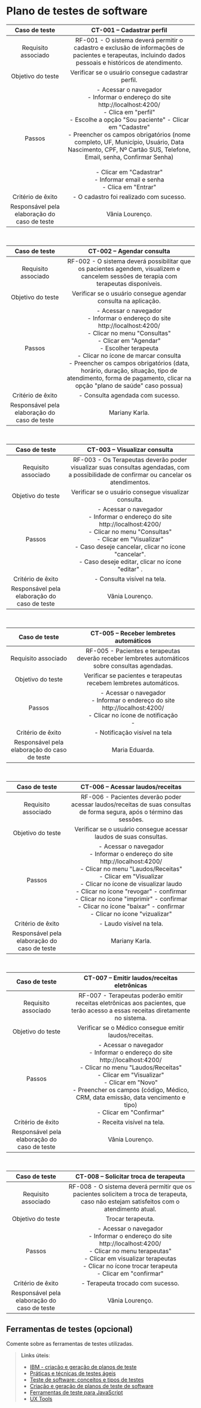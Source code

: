 # Plano de testes de software

<!-- <span style="color:red">Pré-requisitos: <a href="02-Especificacao.md"> Especificação do projeto</a></span>, <a href="04-Projeto-interface.md"> Projeto de interface</a> 

O plano de testes de software é gerado a partir da especificação do sistema e consiste em casos de teste que deverão ser executados quando a implementação estiver parcial ou totalmente pronta. Apresente os cenários de teste utilizados na realização dos testes da sua aplicação. Escolha cenários de teste que demonstrem os requisitos sendo satisfeitos.

Enumere quais cenários de testes foram selecionados para teste. Neste tópico, o grupo deve detalhar quais funcionalidades foram avaliadas, o grupo de usuários que foi escolhido para participar do teste e as ferramentas utilizadas.

Não deixe de enumerar os casos de teste de forma sequencial e garantir que o(s) requisito(s) associado(s) a cada um deles esteja(m) correto(s) — de acordo com o que foi definido na <a href="02-Especificacao.md">Especificação do projeto</a>.

Por exemplo:-->

| **Caso de teste**  | **CT-001 – Cadastrar perfil**  |
|:---: |:---: |
| Requisito associado | RF-001 - O sistema deverá permitir o cadastro e exclusão de informações de pacientes e terapeutas, incluindo dados pessoais e históricos de atendimento. |
| Objetivo do teste | Verificar se o usuário consegue cadastrar perfil. |
| Passos | - Acessar o navegador <br> - Informar o endereço do site http://localhost:4200/ <br> - Clica em "perfil" <br> - Escolhe a opção "Sou paciente" -  Clicar em "Cadastre" <br> - Preencher os campos obrigatórios (nome completo, UF, Município, Usuário, Data Nascimento, CPF, Nº Cartão SUS, Telefone, Email, senha, Confirmar Senha) <br>  <br> - Clicar em "Cadastrar" <br> - Informar email e senha <br> - Clica em "Entrar"
| Critério de êxito | - O cadastro foi realizado com sucesso. |
| Responsável pela elaboração do caso de teste | Vânia Lourenço. |

<br>

| **Caso de teste**  | **CT-002 – Agendar consulta**  |
|:---: |:---: |
| Requisito associado | RF-002 - O sistema deverá possibilitar que os pacientes agendem, visualizem e cancelem sessões de terapia com terapeutas disponíveis. |
| Objetivo do teste | Verificar se o usuário consegue agendar consulta na aplicação. |
| Passos | - Acessar o navegador <br> - Informar o endereço do site http://localhost:4200/ <br> - Clicar no menu "Consultas" <br> - Clicar em "Agendar" <br> - Escolher terapeuta <br> - Clicar no ícone de marcar consulta <br> - Preencher os campos obrigatórios (data, horário, duração, situação, tipo de atendimento, forma de pagamento, clicar na opção "plano de saúde" caso possua) |
| Critério de êxito | - Consulta agendada com sucesso. |
| Responsável pela elaboração do caso de teste | Mariany Karla. |

<br>

| **Caso de teste**  | **CT-003 – Visualizar consulta**  |
|:---: |:---: |
| Requisito associado | RF-003 - Os Terapeutas deverão poder visualizar suas consultas agendadas, com a possibilidade de confirmar ou cancelar os atendimentos. |
| Objetivo do teste | Verificar se o usuário consegue visualizar consulta. |
| Passos | - Acessar o navegador <br> - Informar o endereço do site http://localhost:4200/ <br> - Clicar no menu "Consultas" <br> - Clicar em "Visualizar" <br> - Caso deseje cancelar, clicar no ícone "cancelar". <br> - Caso deseje editar, clicar no ícone "editar" . <br> |
| Critério de êxito | - Consulta visível na tela. |
| Responsável pela elaboração do caso de teste | Vânia Lourenço. |

<br>

| **Caso de teste**  | **CT-005 –  Receber lembretes automáticos**  |
|:---: |:---: |
| Requisito associado | RF-005 - Pacientes e terapeutas deverão receber lembretes automáticos sobre consultas agendadas.|
| Objetivo do teste | Verificar se pacientes e terapeutas recebem lembretes automáticos. |
| Passos | - Acessar o navegador <br> - Informar o endereço do site http://localhost:4200/ <br> - Clicar no ícone de notificação <br> - |
| Critério de êxito | - Notificação visível na tela |
| Responsável pela elaboração do caso de teste | Maria Eduarda. |

<br>

| **Caso de teste**  | **CT-006 – Acessar laudos/receitas**  |
|:---: |:---: |
| Requisito associado | RF-006 - Pacientes deverão poder acessar laudos/receitas de suas consultas de forma segura, após o término das sessões. |
| Objetivo do teste | Verificar se o usuário consegue acessar laudos de suas consultas. |
| Passos | - Acessar o navegador <br> - Informar o endereço do site http://localhost:4200/ <br> - Clicar no menu "Laudos/Receitas" <br> - Clicar em "Visualizar <br> - Clicar no ícone de visualizar laudo <br> - Clicar no ícone "revogar" - confirmar <br> - Clicar no ícone "imprimir" - confirmar <br> - Clicar no ícone "baixar" - confirmar <br> - Clicar no ícone "vizualizar"  |
| Critério de êxito | - Laudo visível na tela. |
| Responsável pela elaboração do caso de teste | Mariany Karla. |

<br>

| **Caso de teste**  | **CT-007 – Emitir laudos/receitas eletrônicas**  |
|:---: |:---: |
| Requisito associado | RF-007 - Terapeutas poderão emitir receitas eletrônicas aos pacientes, que terão acesso a essas receitas diretamente no sistema.  |
| Objetivo do teste | Verificar se o Médico consegue emitir laudos/receitas. |
| Passos | - Acessar o navegador <br> - Informar o endereço do site http://localhost:4200/ <br> -  Clicar no menu "Laudos/Receitas" <br> - Clicar em "Visualizar" <br> - Clicar em "Novo" <br> - Preencher os campos (código, Médico, CRM, data emissão, data vencimento e tipo) <br> - Clicar em "Confirmar" |
| Critério de êxito | - Receita visível na tela. |
| Responsável pela elaboração do caso de teste | Vânia Lourenço. |

<br>

| **Caso de teste**  | **CT-008 – Solicitar troca de terapeuta**  |
|:---: |:---: |
| Requisito associado | RF-008 - O sistema deverá permitir que os pacientes solicitem a troca de terapeuta, caso não estejam satisfeitos com o atendimento atual. |
| Objetivo do teste | Trocar terapeuta. |
| Passos | - Acessar o navegador <br> - Informar o endereço do site http://localhost:4200/ <br> - Clicar no menu terapeutas" <br> - Clicar em visualizar terapeutas <br> - Clicar no ícone trocar terapeuta  <br> - Clicar em "confirmar" |
| Critério de êxito | - Terapeuta trocado com sucesso. |
| Responsável pela elaboração do caso de teste |  Vânia Lourenço. |




## Ferramentas de testes (opcional)

Comente sobre as ferramentas de testes utilizadas.
 
> **Links úteis**:
> - [IBM - criação e geração de planos de teste](https://www.ibm.com/developerworks/br/local/rational/criacao_geracao_planos_testes_software/index.html)
> - [Práticas e técnicas de testes ágeis](http://assiste.serpro.gov.br/serproagil/Apresenta/slides.pdf)
> - [Teste de software: conceitos e tipos de testes](https://blog.onedaytesting.com.br/teste-de-software/)
> - [Criação e geração de planos de teste de software](https://www.ibm.com/developerworks/br/local/rational/criacao_geracao_planos_testes_software/index.html)
> - [Ferramentas de teste para JavaScript](https://geekflare.com/javascript-unit-testing/)
> - [UX Tools](https://uxdesign.cc/ux-user-research-and-user-testing-tools-2d339d379dc7)
